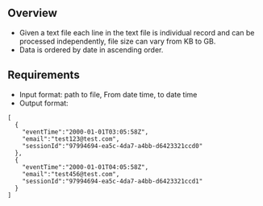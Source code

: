 ## Overview
* Given a text file each line in the text file is individual record and can be processed independently, file size can vary from KB to GB.
* Data is ordered by date in ascending order.

## Requirements
* Input format: path to file, From date time, to date time
* Output format: 
```
[
  {
    "eventTime":"2000-01-01T03:05:58Z",
    "email":"test123@test.com",
    "sessionId":"97994694-ea5c-4da7-a4bb-d6423321ccd0"
  },
  {
    "eventTime":"2000-01-01T04:05:58Z",
    "email":"test456@test.com",
    "sessionId":"97994694-ea5c-4da7-a4bb-d6423321ccd1"
  }
]
```
